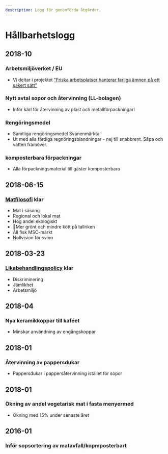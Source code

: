 ```yaml
---
description: Logg för genomförda åtgärder.
---
```


# Hållbarhetslogg

## 2018-10

### Arbetsmiljöverket / EU

- Vi deltar i projektet ["Friska arbetsplatser hanterar farliga ämnen på ett säkert sätt"](https://www.av.se/arbetsmiljoarbete-och-inspektioner/friska-arbetsplatser-hanterar-farliga-amnen-pa-ett-sakert-satt/?hl=friska%20arbetsplatser%20hanterar%20farliga%20%C3%A4mnen)

### Nytt avtal sopor och återvinning (LL-bolagen)

- Inför kärl för återvinning av plast och metallförpackningarl

### Rengöringsmedel

- Samtliga rengöringsmedel Svanenmärkta
- Ut med alla färdiga regnöringsblandningar - nej till snabbrent. Såpa och vatten framöver.

### komposterbara förpackningar

- Alla förpackningsmaterial till gäster komposterbara

## 2018-06-15

### [Matfilosofi](../matfilosofi.md) klar

- Mat i säsong
- Regional och lokal mat
- Hög andel ekologiskt
- Mer grönt och mindre kött på tallriken
- All fisk MSC-märkt
- Nollvision för svinn

## 2018-03-23

### [Likabehandlingspolicy](../likabehandlingspolicy.md) klar

- Diskriminering
- Jämlikhet
- Arbetsmiljö

## 2018-04

### Nya keramikkoppar till kaféet

- Minskar användning av engångskoppar

## 2018-01

### Återvinning av pappersdukar

- Pappersdukar i pappersåtervinning istället för sopor

## 2018-01

### Ökning av andel vegetarisk mat i fasta menyermed

- Ökning med 15% under senaste året

## 2016-01

### Inför sopsortering av matavfall/kopmposterbart
